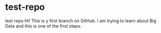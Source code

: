 # test-repo
test repo
Hi! This is y first branch on GitHub. I am trying to learn about Big Data and this is one of the first steps.
